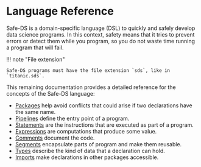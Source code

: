# Language Reference

Safe-DS is a domain-specific language (DSL) to quickly and safely develop data science programs. In this context,
safety means that it tries to prevent errors or detect them while you program, so you do not waste time running a
program that will fail.

!!! note "File extension"

    Safe-DS programs must have the file extension `sds`, like in `titanic.sds`.

This remaining documentation provides a detailed reference for the concepts of the Safe-DS language:

- [Packages][packages] help avoid conflicts that could arise if two declarations have the same name.
- [Pipelines][pipelines] define the entry point of a program.
- [Statements][statements] are the instructions that are executed as part of a program.
- [Expressions][expressions] are computations that produce some value.
- [Comments][comments] document the code.
- [Segments][segments] encapsulate parts of program and make them reusable.
- [Types][types] describe the kind of data that a declaration can hold.
- [Imports][imports] make declarations in other packages accessible.


[packages]: packages.md
[pipelines]: pipelines.md
[statements]: statements.md
[expressions]: expressions.md
[comments]: comments.md
[segments]: segments.md
[types]: types.md
[imports]: imports.md
